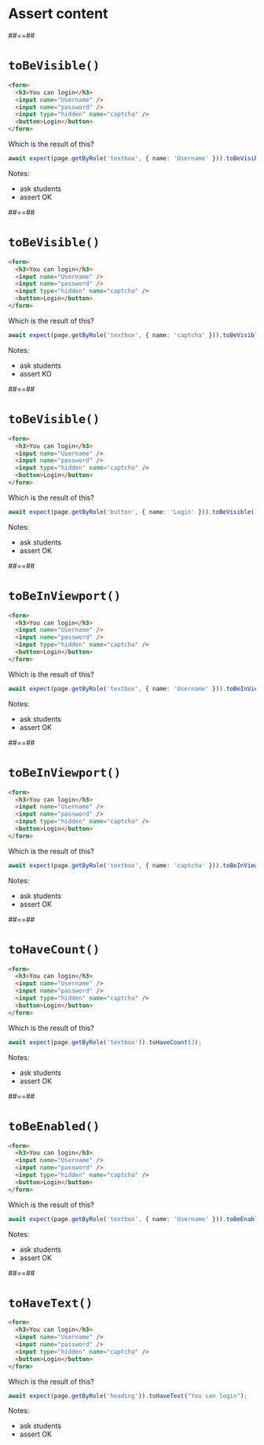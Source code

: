<!-- .slide: class="transition" -->

# Assert content

##==##

<!-- .slide: class="with-code" -->

# `toBeVisible()`

```Html
<form>
  <h3>You can login</h3>
  <input name="Username" />
  <input name="password" />
  <input type="hidden" name="captcha" />
  <button>Login</button>
</form>
```
<!-- .element: class="big-code" -->

Which is the result of this?

```TypeScript
await expect(page.getByRole('textbox', { name: 'Username' })).toBeVisible();
```
<!-- .element: class="big-code" -->

Notes:
- ask students
- assert OK

##==##

<!-- .slide: class="with-code" -->

# `toBeVisible()`

```Html
<form>
  <h3>You can login</h3>
  <input name="Username" />
  <input name="password" />
  <input type="hidden" name="captcha" />
  <button>Login</button>
</form>
```
<!-- .element: class="big-code" -->

Which is the result of this?

```TypeScript
await expect(page.getByRole('textbox', { name: 'captcha' })).toBeVisible();
```
<!-- .element: class="big-code" -->

Notes:
- ask students
- assert KO


##==##

<!-- .slide: class="with-code" -->

# `toBeVisible()`

```Html
<form>
  <h3>You can login</h3>
  <input name="Username" />
  <input name="password" />
  <input type="hidden" name="captcha" />
  <button>Login</button>
</form>
```
<!-- .element: class="big-code" -->

Which is the result of this?

```TypeScript
await expect(page.getByRole('button', { name: 'Login' })).toBeVisible();
```
<!-- .element: class="big-code" -->

Notes:
- ask students
- assert OK


##==##

<!-- .slide: class="with-code" -->

# `toBeInViewport()`

```Html
<form>
  <h3>You can login</h3>
  <input name="Username" />
  <input name="password" />
  <input type="hidden" name="captcha" />
  <button>Login</button>
</form>
```
<!-- .element: class="big-code" -->

Which is the result of this?

```TypeScript
await expect(page.getByRole('textbox', { name: 'Username' })).toBeInViewport();
```
<!-- .element: class="big-code" -->

Notes:
- ask students
- assert OK

##==##

<!-- .slide: class="with-code" -->

# `toBeInViewport()`

```Html
<form>
  <h3>You can login</h3>
  <input name="Username" />
  <input name="password" />
  <input type="hidden" name="captcha" />
  <button>Login</button>
</form>
```
<!-- .element: class="big-code" -->

Which is the result of this?

```TypeScript
await expect(page.getByRole('textbox', { name: 'captcha' })).toBeInViewport();
```
<!-- .element: class="big-code" -->

Notes:
- ask students
- assert OK


##==##

<!-- .slide: class="with-code" -->

# `toHaveCount()`

```Html
<form>
  <h3>You can login</h3>
  <input name="Username" />
  <input name="password" />
  <input type="hidden" name="captcha" />
  <button>Login</button>
</form>
```
<!-- .element: class="big-code" -->

Which is the result of this?

```TypeScript
await expect(page.getByRole('textbox')).toHaveCount(3);
```
<!-- .element: class="big-code" -->

Notes:
- ask students
- assert OK


##==##

<!-- .slide: class="with-code" -->

# `toBeEnabled()`

```Html
<form>
  <h3>You can login</h3>
  <input name="Username" />
  <input name="password" />
  <input type="hidden" name="captcha" />
  <button>Login</button>
</form>
```
<!-- .element: class="big-code" -->

Which is the result of this?

```TypeScript
await expect(page.getByRole('textbox', { name: 'Username' })).toBeEnabled();
```
<!-- .element: class="big-code" -->

Notes:
- ask students
- assert OK

##==##

<!-- .slide: class="with-code" -->

# `toHaveText()`

```Html
<form>
  <h3>You can login</h3>
  <input name="Username" />
  <input name="password" />
  <input type="hidden" name="captcha" />
  <button>Login</button>
</form>
```
<!-- .element: class="big-code" -->

Which is the result of this?

```TypeScript
await expect(page.getByRole('heading')).toHaveText("You can login");
```
<!-- .element: class="big-code" -->

Notes:
- ask students
- assert OK
